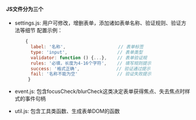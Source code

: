 #### JS文件分为三个
  - settings.js: 用户可修改，增删表单，添加诸如表单名称、验证规则、验证方法等细节
    配置示例：
    ```javascript
        {
          label: '名称',                    // 表单标签
          type: 'input',                   // 表单类型
          validator: function () {...},    // 表单验证规
          rules: '必填，长度为4-16个字符',    // 填写规则提示
          success: '格式正确',              // 验证通过提示
          fail: '名称不能为空'               // 验证失败提示
         }
      ```
  
  - event.js: 包含focusCheck/blurCheck这类决定表单获得焦点、失去焦点时样式的事件句柄
  - util.js: 包含工具类函数、生成表单DOM的函数
